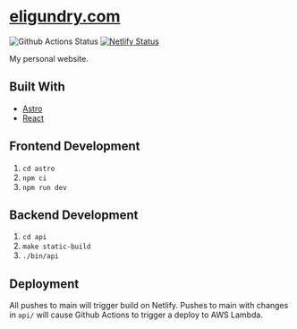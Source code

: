 # [eligundry.com](https://eligundry.com)

![Github Actions Status](https://github.com/eligundry/eligundry.com/actions/workflows/.github/workflows/serverless-deploy.yml/badge.svg)
[![Netlify Status](https://api.netlify.com/api/v1/badges/124e05a1-30a5-4e2c-bde5-1aa34cce1b4a/deploy-status)](https://app.netlify.com/sites/eligundry/deploys)

My personal website.

## Built With

* [Astro](https://astro.build/)
* [React](https://reactjs.org/)

## Frontend Development

1. `cd astro`
2. `npm ci`
3. `npm run dev`

## Backend Development

1. `cd api`
2. `make static-build`
3. `./bin/api`

## Deployment

All pushes to main will trigger build on Netlify. Pushes to main with changes in `api/` will cause Github Actions to
trigger a deploy to AWS Lambda.
